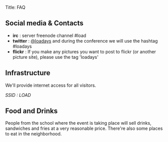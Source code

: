 Title: FAQ


Social media & Contacts
------------------------

-   __irc__ : server freenode channel #load
-   __twitter__ : [@loadays](https://twitter.com/loadays) and during the conference we will use the hashtag #loadays
-   __flickr__ : If you make any pictures you want to post to flickr (or another picture site), please use the tag 'loadays'


Infrastructure
--------------
We'll provide internet access for all visitors.

*SSID : LOAD*


Food and Drinks
---------------
People from the school where the event is taking place will sell drinks, sandwiches and fries at a very reasonable price.
There're also some places to eat in the neighborhood.



